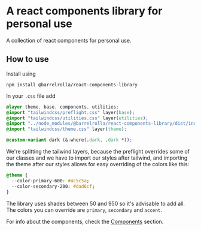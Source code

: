# A react components library for personal use

A collection of react components for personal use.

## How to use

Install using

```
npm install @barrelrolla/react-components-library
```

In your `.css` file add

```css
@layer theme, base, components, utilities;
@import "tailwindcss/preflight.css" layer(base);
@import "tailwindcss/utilities.css" layer(utilities);
@import "../node_modules/@barrelrolla/react-components-library/dist/index.css";
@import "tailwindcss/theme.css" layer(theme);

@custom-variant dark (&:where(.dark, .dark *));
```

We're splitting the tailwind layers, because the preflight overrides some of our classes and we have to import our styles after tailwind, and importing the theme after our styles allows for easy overriding of the colors like this:

```css
@theme {
  --color-primary-600: #4c5c5a;
  --color-secondary-200: #dad6cf;
}
```

The library uses shades between 50 and 950 so it's advisable to add all. The colors you can override are `primary`, `secondary` and `accent`.

For info about the components, check the [Components](https://github.com/Barrelrolla/react-components-library/tree/main/lib/README.md) section.
